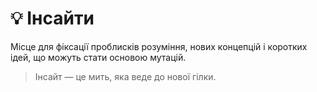 # 💡 Інсайти

Місце для фіксації проблисків розуміння, нових концепцій і коротких ідей, що
можуть стати основою мутацій.

> Інсайт — це мить, яка веде до нової гілки.

